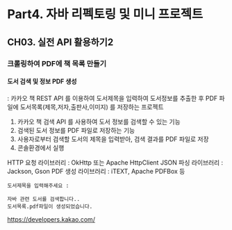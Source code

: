 # Part4. 자바 리펙토링 및 미니 프로젝트
## CH03. 실전 API 활용하기2
### 크롤링하여 PDF에 책 목록 만들기

#### 도서 검색 및 정보 PDF 생성 
: 카카오 책 REST API 를 이용하여 도서제목을 입력하여 도서정보를 추출한 후 PDF 파일에 도서목록(제목,저자,출판사,이미지) 를 저장하는 프로젝트

1. 카카오 책 검색 API 를 사용하여 도서 정보를 검색할 수 있는 기능
2. 검색된 도서 정보를 PDF 파일로 저장하는 기능
3. 사용자로부터 검색할 도서의 제목을 입력받아, 검색 결과를 PDF 파일로 저장
4. 콘솔환경에서 실행

HTTP 요청 라이브러리 : OkHttp 또는 Apache HttpClient
JSON 파싱 라이브러리 :  Jackson, Gson 
PDF 생성 라이브러리 : iTEXT, Apache PDFBox 등
```
도서제목을 입력해주세요 : 

자바 관련 도서를 검색합니다..
도서목록.pdf파일이 생성되었습니다.
```
https://developers.kakao.com/
